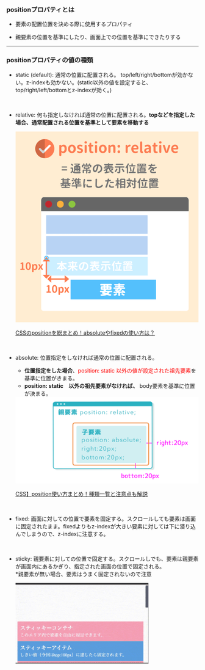 ### positionプロパティとは

- 要素の配置位置を決める際に使用するプロパティ

- 親要素の位置を基準にしたり、画面上での位置を基準にできたりする

---

### positionプロパティの値の種類

- static (default): 通常の位置に配置される。 top/left/right/bottomが効かない。z-indexも効かない。(static以外の値を設定すると、top/right/left/bottomとz-indexが効く。)

<br>

- relative: 何も指定しなければ通常の位置に配置される。**topなどを指定した場合、通常配置される位置を基準として要素を移動する**

    <img src="./img/position_relative.png" />

    [CSSのpositionを総まとめ！absoluteやfixedの使い方は？](https://saruwakakun.com/html-css/basic/relative-absolute-fixed#section3)

<br>

- absolute: 位置指定をしなければ通常の位置に配置される。  
    - **位置指定をした場合**、<font color="red">position: static 以外の値が設定された祖先要素</font>を基準に位置がきまる。  
    - **position: static　以外の祖先要素がなければ、** body要素を基準に位置が決まる。

    <img src="./img/position_absolute.png.webp" />

    [CSS】position使い方まとめ！種類一覧と注意点も解説](https://jajaaan.co.jp/web-production/frontend/position/)

<br>

- fixed: 画面に対しての位置で要素を固定する。スクロールしても要素は画面に固定されたまま。fixedよりもz-indexが大きい要素に対しては下に潜り込んでしまうので、z-indexに注意する。

<br>

- sticky: 親要素に対しての位置で固定する。スクロールしでも、要素は親要素が画面内にあるかぎり、指定された画面の位置で固定される。  
*親要素が無い場合、要素はうまく固定されないので注意

    <img src="./img/position_sticky.gif" />